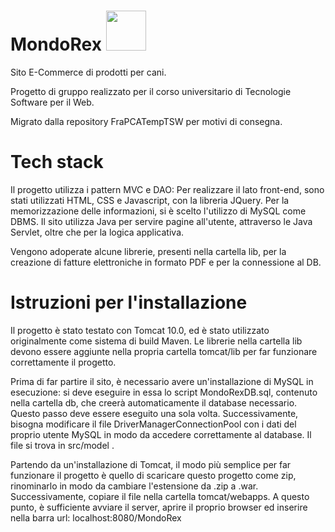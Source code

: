 # MondoRex    <img src="https://github.com/FraPCA/MondoRex/assets/106353047/f4d06705-483a-4273-864f-d7adb3541b3c" width = "64" height = "64"/> 
Sito E-Commerce di prodotti per cani.

Progetto di gruppo realizzato per il corso universitario di Tecnologie Software per il Web.


Migrato dalla repository FraPCATempTSW per motivi di consegna.
# Tech stack


Il progetto utilizza i pattern MVC e DAO:
 Per realizzare il lato front-end, sono stati utilizzati HTML, CSS e Javascript, con la libreria JQuery. 
 Per la memorizzazione delle informazioni, si è scelto l'utilizzo di MySQL come DBMS.
 Il sito utilizza Java per servire pagine all'utente, attraverso le Java Servlet, oltre che per la logica applicativa.
 
 
Vengono adoperate alcune librerie, presenti nella cartella lib, per la creazione di fatture elettroniche in formato PDF e per la connessione al DB.
# Istruzioni per l'installazione


Il progetto è stato testato con Tomcat 10.0, ed è stato utilizzato originalmente come sistema di build Maven.
Le librerie nella cartella lib devono essere aggiunte nella propria cartella tomcat/lib per far funzionare correttamente il progetto.

Prima di far partire il sito, è necessario avere un'installazione di MySQL in esecuzione: si deve eseguire in essa lo script MondoRexDB.sql, contenuto nella cartella db, che creerà automaticamente il database necessario. Questo passo deve essere eseguito una sola volta.
Successivamente, bisogna modificare il file DriverManagerConnectionPool con i dati del proprio utente MySQL in modo da accedere correttamente al database. Il file si trova in src/model . 


Partendo da un'installazione di Tomcat, il modo più semplice per far funzionare il progetto è quello di scaricare questo progetto come zip, rinominarlo in modo da cambiare l'estensione da .zip a .war.
Successivamente, copiare il file nella cartella tomcat/webapps.
A questo punto, è sufficiente avviare il server, aprire il proprio browser ed inserire nella barra url: localhost:8080/MondoRex
